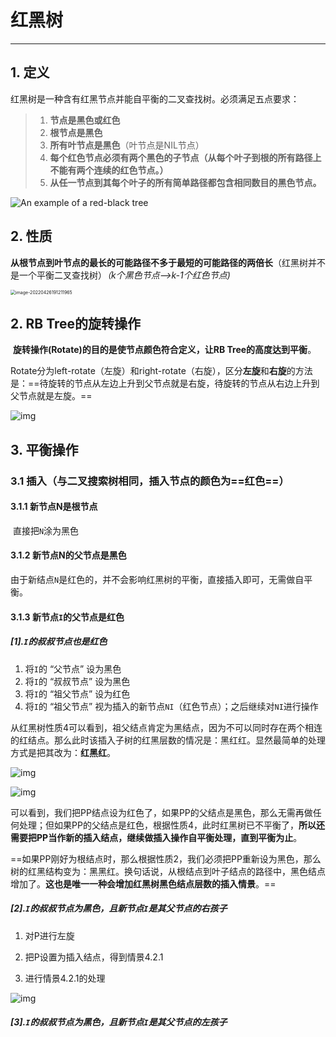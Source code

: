 # 红黑树

---

## 1. 定义

红黑树是一种含有红黑节点并能自平衡的二叉查找树。必须满足五点要求：

>1. **节点是黑色或红色**
>2. **根节点是黑色**
>3. **所有叶节点是黑色**（叶节点是NIL节点）
>4. **每个红色节点必须有两个黑色的子节点（从每个叶子到根的所有路径上不能有两个连续的红色节点。）**
>5. **从任一节点到其每个叶子的所有简单路径都包含相同数目的黑色节点。**

![An example of a red-black tree](https://upload.wikimedia.org/wikipedia/commons/thumb/6/66/Red-black_tree_example.svg/450px-Red-black_tree_example.svg.png)

## 2. 性质

​		**从根节点到叶节点的最长的可能路径不多于最短的可能路径的两倍长**（红黑树并不是一个平衡二叉查找树）*（k个黑色节点-->k-1个红色节点)*

<img src="C:\Users\Administrator\AppData\Roaming\Typora\typora-user-images\image-20220426191211965.png" alt="image-20220426191211965" style="zoom:50%;" />



## 2. RB Tree的旋转操作

​		**旋转操作(Rotate)的目的是使节点颜色符合定义，让RB Tree的高度达到平衡**。 

​		Rotate分为left-rotate（左旋）和right-rotate（右旋），区分**左旋**和**右旋**的方法是：==待旋转的节点从左边上升到父节点就是右旋，待旋转的节点从右边上升到父节点就是左旋。==

![img](https://p0.meituan.net/travelcube/45dbcbcdfd1a99f1d01b3ae7b013cf7978526.png@697w_242h_80q)

## 3. 平衡操作

### 3.1 插入（与二叉搜索树相同，插入节点的颜色为==红色==）

#### 3.1.1 新节点N是根节点

​	直接把`N`涂为黑色



#### 3.1.2 新节点N的父节点是黑色

​	由于新结点`N`是红色的，并不会影响红黑树的平衡，直接插入即可，无需做自平衡。



#### 3.1.3 新节点`I`的父节点是红色

##### [1].`I`的叔叔节点也是红色

1. 将`I`的 “父节点” 设为黑色
2. 将`I`的 “叔叔节点” 设为黑色 
3. 将`I`的 “祖父节点” 设为红色
4. 将`I`的 “祖父节点” 视为插入的新节点`NI`（红色节点）；之后继续对`NI`进行操作

​	从红黑树性质4可以看到，祖父结点肯定为黑结点，因为不可以同时存在两个相连的红结点。那么此时该插入子树的红黑层数的情况是：黑红红。显然最简单的处理方式是把其改为：**红黑红**。

![img](https://upload-images.jianshu.io/upload_images/2392382-9f2c746bf0769f49.png?imageMogr2/auto-orient/strip|imageView2/2/w/656/format/webp)



![img](https://upload-images.jianshu.io/upload_images/2392382-5374ea3c2956b441.png?imageMogr2/auto-orient/strip|imageView2/2/w/666/format/webp)

可以看到，我们把PP结点设为红色了，如果PP的父结点是黑色，那么无需再做任何处理；但如果PP的父结点是红色，根据性质4，此时红黑树已不平衡了，**所以还需要把PP当作新的插入结点，继续做插入操作自平衡处理，直到平衡为止**。

==如果PP刚好为根结点时，那么根据性质2，我们必须把PP重新设为黑色，那么树的红黑结构变为：黑黑红。换句话说，从根结点到叶子结点的路径中，黑色结点增加了。**这也是唯一一种会增加红黑树黑色结点层数的插入情景**。==



##### [2].`I`的叔叔节点为黑色，且新节点`I`是其父节点的右孩子

1. 对P进行左旋

2. 把P设置为插入结点，得到情景4.2.1

3. 进行情景4.2.1的处理

![img](https://upload-images.jianshu.io/upload_images/2392382-fbfc4f299941cb8b.png?imageMogr2/auto-orient/strip|imageView2/2/w/1024/format/webp)



##### [3].`I`的叔叔节点为黑色，且新节点`I`是其父节点的左孩子



































